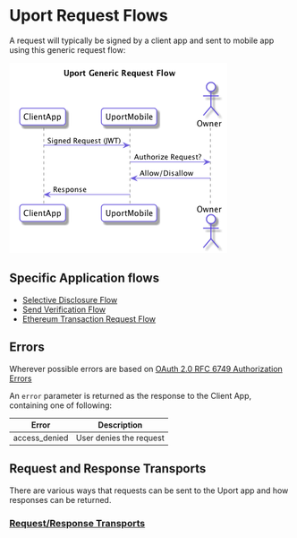 # Uport Request Flows

A request will typically be signed by a client app and sent to mobile app using this generic request flow:

![Generic Uport Request Flow](generic.png)

## Specific Application flows

- [Selective Disclosure Flow](selectivedisclosure.md)
- [Send Verification Flow](verification.md)
- [Ethereum Transaction Request Flow](tx.md)

## Errors

Wherever possible errors are based on [OAuth 2.0 RFC 6749 Authorization Errors](https://tools.ietf.org/html/rfc6749#section-4.1.2.1)

An `error` parameter is returned as the response to the Client App, containing one of following:

Error         | Description
------------- | -----------
access_denied | User denies the request

## Request and Response Transports

There are various ways that requests can be sent to the Uport app and how responses can be returned.

### [Request/Response Transports](transports.md)